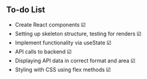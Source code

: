 ## To-do List

- Create React components ☑️
- Setting up skeleton structure, testing for renders ☑️
- Implement functionality via useState ☑️
- API calls to backend ☑️
- Displaying API data in correct format and area ☑️
- Styling with CSS using flex methods ☑️